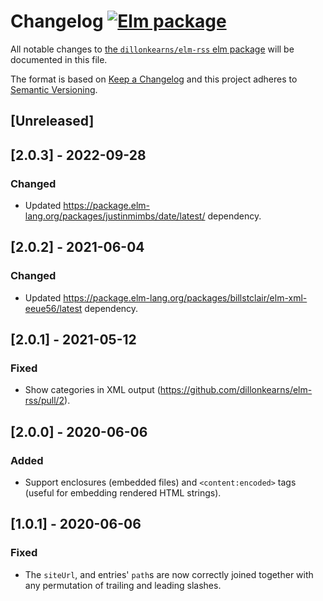 # Changelog [![Elm package](https://img.shields.io/elm-package/v/dillonkearns/elm-rss.svg)](https://package.elm-lang.org/packages/dillonkearns/elm-rss/latest/)

All notable changes to
[the `dillonkearns/elm-rss` elm package](http://package.elm-lang.org/packages/dillonkearns/elm-rss/latest)
will be documented in this file.

The format is based on [Keep a Changelog](http://keepachangelog.com/en/1.0.0/)
and this project adheres to
[Semantic Versioning](http://semver.org/spec/v2.0.0.html).

## [Unreleased]
## [2.0.3] - 2022-09-28

### Changed

- Updated <https://package.elm-lang.org/packages/justinmimbs/date/latest/> dependency.

## [2.0.2] - 2021-06-04

### Changed

- Updated <https://package.elm-lang.org/packages/billstclair/elm-xml-eeue56/latest> dependency.

## [2.0.1] - 2021-05-12

### Fixed

- Show categories in XML output (https://github.com/dillonkearns/elm-rss/pull/2).

## [2.0.0] - 2020-06-06

### Added

- Support enclosures (embedded files) and
    `<content:encoded>` tags (useful for embedding rendered HTML strings).

## [1.0.1] - 2020-06-06

### Fixed

- The `siteUrl`, and entries' `path`s are now correctly joined together with any
  permutation of trailing and leading slashes.
